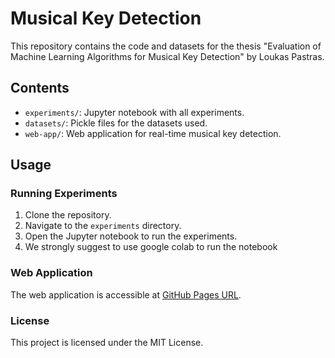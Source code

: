 # Musical Key Detection

This repository contains the code and datasets for the thesis "Evaluation of Machine Learning Algorithms for Musical Key Detection" by Loukas Pastras.

## Contents
- `experiments/`: Jupyter notebook with all experiments.
- `datasets/`: Pickle files for the datasets used.
- `web-app/`: Web application for real-time musical key detection.

## Usage
### Running Experiments
1. Clone the repository.
2. Navigate to the `experiments` directory.
3. Open the Jupyter notebook to run the experiments.
4. We strongly suggest to use google colab to run the notebook

### Web Application
The web application is accessible at [GitHub Pages URL](https://loukaspastras.github.io/musical-key-detection/).

### License
This project is licensed under the MIT License.
